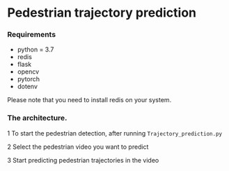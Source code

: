 # Pedestrian trajectory prediction

### Requirements

- python = 3.7
- redis
- flask
- opencv
- pytorch
- dotenv

Please note that you need to install redis on your system.

### The architecture.

1 To start the pedestrian detection, after running `Trajectory_prediction.py`

2 Select the pedestrian video you want to predict

3 Start predicting pedestrian trajectories in the video

